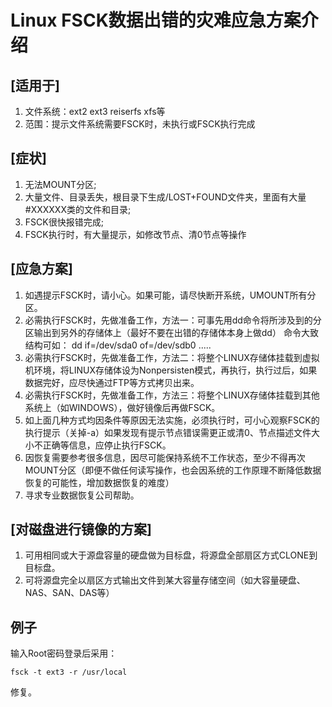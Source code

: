 # Linux FSCK数据出错的灾难应急方案介绍

## [适用于]
1. 文件系统：ext2 ext3 reiserfs xfs等
2. 范围：提示文件系统需要FSCK时，未执行或FSCK执行完成

## [症状]
1. 无法MOUNT分区;
2. 大量文件、目录丢失，根目录下生成/LOST+FOUND文件夹，里面有大量#XXXXXX类的文件和目录;
3. FSCK很快报错完成;
4. FSCK执行时，有大量提示，如修改节点、清0节点等操作

## [应急方案]
1. 如遇提示FSCK时，请小心。如果可能，请尽快断开系统，UMOUNT所有分区。
2. 必需执行FSCK时，先做准备工作，方法一：可事先用dd命令将所涉及到的分区输出到另外的存储体上（最好不要在出错的存储体本身上做dd） 命令大致结构可如： dd if=/dev/sda0 of=/dev/sdb0 .....
3. 必需执行FSCK时，先做准备工作，方法二：将整个LINUX存储体挂载到虚拟机环境，将LINUX存储体设为Nonpersisten模式，再执行，执行过后，如果数据完好，应尽快通过FTP等方式拷贝出来。
4. 必需执行FSCK时，先做准备工作，方法三：将整个LINUX存储体挂载到其他系统上（如WINDOWS），做好镜像后再做FSCK。
5. 如上面几种方式均因条件等原因无法实施，必须执行时，可小心观察FSCK的执行提示（关掉-a）如果发现有提示节点错误需更正或清0、节点描述文件大小不正确等信息，应停止执行FSCK。
6. 因恢复需要参考很多信息，因尽可能保持系统不工作状态，至少不得再次MOUNT分区（即便不做任何读写操作，也会因系统的工作原理不断降低数据恢复的可能性，增加数据恢复的难度）
7. 寻求专业数据恢复公司帮助。

## [对磁盘进行镜像的方案]
1. 可用相同或大于源盘容量的硬盘做为目标盘，将源盘全部扇区方式CLONE到目标盘。
2. 可将源盘完全以扇区方式输出文件到某大容量存储空间（如大容量硬盘、NAS、SAN、DAS等）

## 例子
输入Root密码登录后采用：

    fsck -t ext3 -r /usr/local 

修复。

